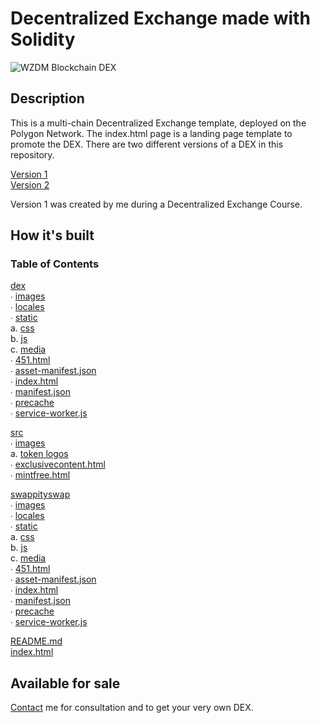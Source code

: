# Decentralized Exchange made with Solidity 

<img alt="WZDM Blockchain DEX" src="https://romantic-agnesi-5db578.netlify.app/wzdm/blockchaindex.png" /> 

## Description

This is a multi-chain Decentralized Exchange template, deployed on the Polygon Network. The index.html page is a landing page template to promote the DEX. There are two different versions of a DEX in this repository. 

[Version 1]
<br />
[Version 2]

Version 1 was created by me during a Decentralized Exchange Course. 

## How it's built

### Table of Contents
[dex](https://github.com/WZDMATL/wzdmatl.github.io/tree/main/dex)
<br />
  ∙ [images](https://github.com/WZDMATL/wzdmatl.github.io/tree/main/dex/images)
  <br />
  ∙ [locales](https://github.com/WZDMATL/wzdmatl.github.io/tree/main/dex/locales)
  <br />
  ∙ [static](https://github.com/WZDMATL/wzdmatl.github.io/tree/main/dex/static)
  <br />
  a. [css](https://github.com/WZDMATL/wzdmatl.github.io/tree/main/dex/static/css)
  <br />
  b. [js](https://github.com/WZDMATL/wzdmatl.github.io/tree/main/dex/static/js)
  <br />
  c. [media](https://github.com/WZDMATL/wzdmatl.github.io/tree/main/dex/static/media)
  <br />
  ∙ [451.html](https://github.com/WZDMATL/wzdmatl.github.io/blob/main/dex/451.html)
  <br />
  ∙ [asset-manifest.json](https://github.com/WZDMATL/wzdmatl.github.io/blob/main/dex/asset-manifest.json)
  <br />
  ∙ [index.html](https://github.com/WZDMATL/wzdmatl.github.io/blob/main/dex/index.html)
  <br />
  ∙ [manifest.json](https://github.com/WZDMATL/wzdmatl.github.io/blob/main/dex/manifest.json)
  <br />
  ∙ [precache](https://github.com/WZDMATL/wzdmatl.github.io/blob/main/dex/precache-manifest.d60ac6c31715569c660a4dfa768c527f.js)
  <br />
  ∙ [service-worker.js](https://github.com/WZDMATL/wzdmatl.github.io/blob/main/dex/service-worker.js)
  <br />


[src](https://github.com/WZDMATL/wzdmatl.github.io/tree/main/src)
<br />
  ∙ [images](https://github.com/WZDMATL/wzdmatl.github.io/tree/main/src/images)
  <br />
  a. [token logos](https://github.com/WZDMATL/wzdmatl.github.io/tree/main/src/images/token%20logos)
  <br />
  ∙ [exclusivecontent.html](https://github.com/WZDMATL/wzdmatl.github.io/blob/main/src/exclusivecontent.html)
  <br />
  ∙ [mintfree.html](https://github.com/WZDMATL/wzdmatl.github.io/blob/main/src/mintfree.html)
  <br />
  
  
[swappityswap](https://github.com/WZDMATL/wzdmatl.github.io/tree/main/swappityswap)
<br />
  ∙ [images](https://github.com/WZDMATL/wzdmatl.github.io/tree/main/swappityswap/images)
  <br />
  ∙ [locales](https://github.com/WZDMATL/wzdmatl.github.io/tree/main/swappityswap/locales)
  <br />
  ∙ [static](https://github.com/WZDMATL/wzdmatl.github.io/tree/main/swappityswap/static)
  <br />
  a. [css](https://github.com/WZDMATL/wzdmatl.github.io/tree/main/swappityswap/static/css)
  <br />
  b. [js](https://github.com/WZDMATL/wzdmatl.github.io/tree/main/swappityswap/static/js)
  <br />
  c. [media](https://github.com/WZDMATL/wzdmatl.github.io/tree/main/swappityswap/static/media)
  <br />
  ∙ [451.html](https://github.com/WZDMATL/wzdmatl.github.io/blob/main/swappityswap/asset-manifest.json)
  <br />
  ∙ [asset-manifest.json](https://github.com/WZDMATL/wzdmatl.github.io/blob/main/swappityswap/asset-manifest.json)
  <br />
  ∙ [index.html](https://github.com/WZDMATL/wzdmatl.github.io/blob/main/swappityswap/index.html)
  <br />
  ∙ [manifest.json](https://github.com/WZDMATL/wzdmatl.github.io/blob/main/swappityswap/manifest.json)
  <br />
  ∙ [precache](https://github.com/WZDMATL/wzdmatl.github.io/blob/main/swappityswap/precache-manifest.8204cac8b42a9a61b7a32537de1a8517.js)
  <br />
  ∙ [service-worker.js](https://github.com/WZDMATL/wzdmatl.github.io/blob/main/swappityswap/service-worker.js)
  <br />

  
  
[README.md](https://github.com/WZDMATL/wzdmatl.github.io/blob/main/README.md)
<br />
[index.html](https://github.com/WZDMATL/wzdmatl.github.io/blob/main/index.html)
<br />


<!--### Data
A majority of the website's page content is stored in the /data/ directory in HTML or MD files. I started with HTML but soon decided that Markdown would be more future proof as it could easily be ported between websites without much work. It allows also the viewing of the content on GitHub in a pretty way.-->

## Available for sale

[Contact] me for consultation and to get your very own DEX.


[Contact]: https://calendly.com/wzdm/session
[Version 1]: https://wzdmatl.github.io/dex/
[Version 2]: https://wzdmatl.github.io/swappityswap/
